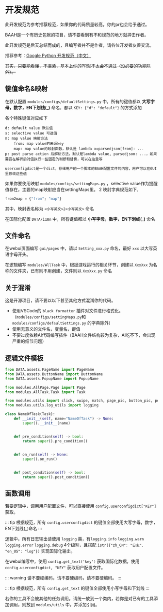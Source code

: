 # 开发规范

此开发规范为参考推荐规范，如果你的代码质量较高，你的pr也会给予通过。

BAAH是一个有历史包袱的项目，请不要看到有不和规范的地方就抨击作者。

此开发规范是后天总结而成的，且编写者并不是作者，请各位开发者友善交流。

推荐参考：[Google Python 开发规范（中文）](https://zh-google-styleguide.readthedocs.io/en/latest/google-python-styleguide/contents.html)

~~其实，只要能看懂，不混淆，基本上你的PR就不太会不通过（没必要的功能除外）。~~

## 键值命名&映射

在默认配置 `modules/configs/defaultSettings.py` 中，所有的键值都以 **大写字母，数字，EN下划线(_)** 命名，都以 `KEY: {"d": "default"}` 的方式添加

各个特殊键值对应如下

```
d: default value 默认值
s: selective value 可选值
m: map value 映射方法
    from: map value的来源key
    map: map value的映射函数，默认是 lambda x=parsedjson[from]: ...
p: post parse action 后解析方法，默认是lambda value, parsedjson: ...，如果需要在解析后对值执行一些固定的判断和替换，可以在这重写

userconfigdict是一个dict，存储用户的一个脚本的BAAH配置文件的内容，用户可以在GUI里修改这些值
```

如果你要使用映射 `modules/configs/settingMaps.py` ，selective value作为提醒值存在，主要的map映射应当在settingMaps里。
2
映射字典规范如下，

``` python
from2map = {"from"; "map"}
```

其中，映射表名称为 `<小写英文>2<小写英文>` 命名

在国际化配置 `DATA/i18n` 中，所有键值都以 **小写字母，数字，EN下划线(_)** 命名

## 文件命名

在webui页面编写 `gui/pages` 中，请以 `Setting_xxx.py` 命名，最好 `xxx` 以大写英语字母开头。

在逻辑编写 `modules/AllTask` 中，根据游戏运行的相关环节，创建以 `XxxXxx` 为名称的文件夹，已有则不用创建，文件则以 `XxxXxx.py` 命名

## 关于混淆

这是开源项目，请不要以以下甚至其他方式混淆你的代码。
 - 使用VSCode的 `black formatter` 插件对文件进行格式化。（`modules/configs/settingMaps.py`和`modules/configs/defaultSettings.py` 的字典除外）
 - 使用无意义的文件名，变量名，键值
 - 不要过度依赖AI代码编写插件（BAAH文件结构较为复杂，AI吃不下，会出现严重的细节问题）

## 逻辑文件模板

``` python
from DATA.assets.PageName import PageName
from DATA.assets.ButtonName import ButtonName
from DATA.assets.PopupName import PopupName

from modules.AllPage.Page import Page
from modules.AllTask.Task import Task

from modules.utils import click, swipe, match, page_pic, button_pic, popup_pic, sleep, ocr_area, config, screenshot, match_pixel, istr, CN, EN, JP
from modules.utils.log_utils import logging

class NameOfTask(Task):
    def __init__(self, name="NameOfTask") -> None:
        super().__init__(name)

     
    def pre_condition(self) -> bool:
        return super().pre_condition()
    
     
    def on_run(self) -> None:
        super().on_run()

     
    def post_condition(self) -> bool:
        return super().post_condition()
```

## 函数调用

若要逻辑中，调用用户配置文件，可以直接使用 `config.userconfigdict["KEY"]` 获取。

::: tip
根据规范，所有 `config.userconfigdict` 的键值全部使用大写字母，数字，EN下划线(_)命名
::: 

逻辑中，所有日志输出请使用 `logging` 类，有`logging.info` `logging.warn` `logging.error` `logging.debug` 4个级别，且搭配 `istr({"zh_CN": "日志", "en_US": "log"})` 实现国际化输出。

在webui编写中，使用 `config.get_text('key')` 获取国际化数据，使用 `config.userconfigdict, "KEY"` 获取用户配置文件。

::: warning
请不要硬编码，请不要硬编码，请不要硬编码。
:::

::: tip
根据规范，所有 `config.get_text` 的键值全部使用小写字母和下划线
::: 

若你的工具不会被其他的任务调用，请统一放到一个类内，若你是对已有的工具添加调用，则放到 `modules/utils` 中，并添加引用。